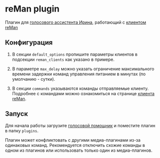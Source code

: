 # reMan plugin

Плагин для [голосового ассистента Ирина](https://github.com/janvarev/Irene-Voice-Assistant), работающий с [клиентом reMan](https://github.com/leontyko/reman_client)

## Конфигурация

1. В секции ```default_options``` пропишите параметры клиентов в подсекции ```reman_clients``` как указано в примере.

2. В параметре ```max_delay``` можно указать ограничение максимального времени задержки команд управления питанием в минутах (по умолчанию - сутки).

3. В секции ```commands``` указываются команды отправляемые клиенту. Подробнее с командами можно ознакомиться на странице [клиента reMan](https://github.com/leontyko/reman_client).

## Запуск

Для начала работы загрузите [голосовой помощник](https://github.com/janvarev/Irene-Voice-Assistant) и поместите плагин в папку ```plugins```.

Плагин может конфликтовать с другими медиа-плагинами из-за одинаковых команд. Рекомендуется отключить схожие команды в одном из плагинов или использовать только один из медиа-плагинов.